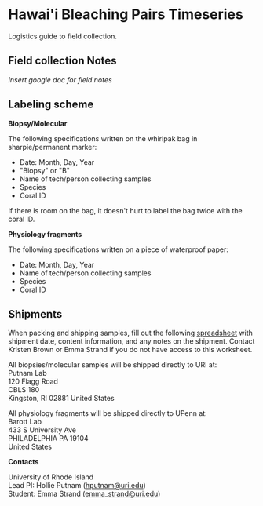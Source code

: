 # Hawai'i Bleaching Pairs Timeseries

Logistics guide to field collection.

## Field collection Notes

*Insert google doc for field notes*

## Labeling scheme

**Biopsy/Molecular**

The following specifications written on the whirlpak bag in sharpie/permanent marker:  
- Date: Month, Day, Year  
- "Biopsy" or "B"  
- Name of tech/person collecting samples  
- Species  
- Coral ID

If there is room on the bag, it doesn't hurt to label the bag twice with the coral ID.


**Physiology fragments**

The following specifications written on a piece of waterproof paper:  
- Date: Month, Day, Year  
- Name of tech/person collecting samples  
- Species  
- Coral ID

## Shipments

When packing and shipping samples, fill out the following [spreadsheet](https://github.com/hputnam/HI_Bleaching_Timeseries/blob/main/admin/shipments/Shipments.xlsx) with shipment date, content information, and any notes on the shipment. Contact Kristen Brown or Emma Strand if you do not have access to this worksheet.

All biopsies/molecular samples will be shipped directly to URI at:  
Putnam Lab  
120 Flagg Road  
CBLS 180  
Kingston, RI 02881
United States  

All physiology fragments will be shipped directly to UPenn at:  
Barott Lab  
433 S University Ave  
PHILADELPHIA PA 19104  
United States  

**Contacts**

University of Rhode Island  
Lead PI: Hollie Putnam (hputnam@uri.edu)  
Student: Emma Strand (emma_strand@uri.edu)  
